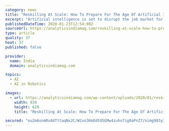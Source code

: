 ```yaml
---
category: news
title: "Reskilling At Scale: How To Prepare For The Age Of Artificial Intelligence?"
excerpt: "Artificial intelligence is set to disrupt the job market for all types of industries, changing the way we run our operations, businesses, and dealing with existing or new customers. New kinds of workers will be fundamental, working along with robots and increasing automation to drive company-wide AI strategies. However, it is also true that ..."
publishedDateTime: 2020-01-23T12:54:00Z
sourceUrl: https://analyticsindiamag.com/reskilling-at-scale-how-to-prepare-for-the-age-of-artificial-intelligence/
type: article
quality: 37
heat: 37
published: false

provider:
  name: India
  domain: analyticsindiamag.com

topics:
  - AI
  - AI in Robotics

images:
  - url: https://analyticsindiamag.com/wp-content/uploads/2020/01/reskilling.png
    width: 939
    height: 629
    title: "Reskilling At Scale: How To Prepare For The Age Of Artificial Intelligence?"

secured: "ou2mAsnmRxAUTttaqNx2C/W2vo3KmDdtO5EMw4zuho7ig0aPnZ7/nimg983y37f9DI2EtDwccaeW+/nf62XUjFzq7/oAGARVACgbE2UM2WaDBQfiUbYWyDXPg0HQiPjxd+EZwf2Sta4We3wrJud34v7E8oVyYnLKV+fjphyAlDfglqWlB2w9P7+3wzgWpPs6Fy/W2pgT6b7AKaFX6tsF1Dt7z8zaavimc/wpZ6imi06np03MPJiaGu9/wO/QojK44RnJbFAtomsh9rI3yMn+f1jZcOSqZpehD7ZJVta0oe+BBXPZardN/8ZlE7sYMosN;iwOqzBH5nNizgrWUCI0Xzg=="
---
```


